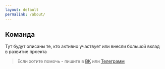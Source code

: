 ```yaml
---
layout: default
permalink: /about/
---
```


## Команда

Тут будут описаны те, кто активно участвует или внесли большой вклад в развитие проекта

> Если хотите помочь - пишите в <a href="https://vk.com/al_blinov">ВК</a> или <a href="https://t.me/aiteron ">Телеграмм</a> 



